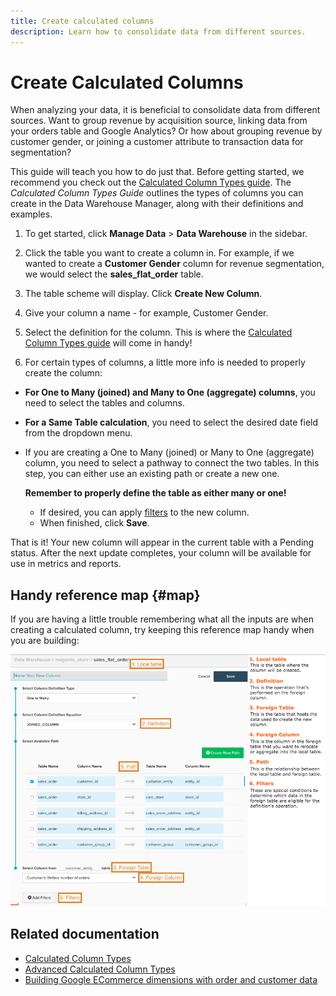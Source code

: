 ```yaml
---
title: Create calculated columns
description: Learn how to consolidate data from different sources.
---
```

# Create Calculated Columns

When analyzing your data, it is beneficial to consolidate data from different sources. Want to group revenue by acquisition source, linking data from your orders table and Google Analytics? Or how about grouping revenue by customer gender, or joining a customer attribute to transaction data for segmentation?

This guide will teach you how to do just that. Before getting started, we recommend you check out the [Calculated Column Types guide](../../data-analyst/data-warehouse-mgr/calc-column-types.md). The _Calculated Column Types Guide_ outlines the types of columns you can create in the Data Warehouse Manager, along with their definitions and examples.

1. To get started, click **Manage Data** > **Data Warehouse** in the sidebar.

1. Click the table you want to create a column in. For example, if we wanted to create a **Customer Gender** column for revenue segmentation, we would select the **sales_flat_order** table.

1. The table scheme will display. Click **Create New Column**.

1. Give your column a name - for example, Customer Gender.

1. Select the definition for the column. This is where the [Calculated Column Types guide](../data-warehouse-mgr/calc-column-types.md) will come in handy!

1. For certain types of columns, a little more info is needed to properly create the column:

  * **For One to Many (joined) and Many to One (aggregate) columns**, you need to select the tables and columns.

  * **For a Same Table calculation**, you need to select the desired date field from the dropdown menu.

* If you are creating a One to Many (joined) or Many to One (aggregate) column, you need to select a pathway to connect the two tables. In this step, you can either use an existing path or create a new one.

    **Remember to properly define the table as either many or one!**
  * If desired, you can apply [filters](../../data-user/reports/ess-manage-data-filters.md) to the new column.
  * When finished, click **Save**.

That is it! Your new column will appear in the current table with a Pending status. After the next update completes, your column will be available for use in metrics and reports.

## Handy reference map {#map}

If you are having a little trouble remembering what all the inputs are when creating a calculated column, try keeping this reference map handy when you are building:

![](../../assets/Calculated_Columns_Example.png)<!--{: width="805" height="643"}-->

## Related documentation

* [Calculated Column Types](../data-warehouse-mgr/calc-column-types.md)
* [Advanced Calculated Column Types](../data-warehouse-mgr/adv-calc-columns.md)
* [Building Google ECommerce dimensions with order and customer data](../data-warehouse-mgr/bldg-google-ecomm-dim.md)
